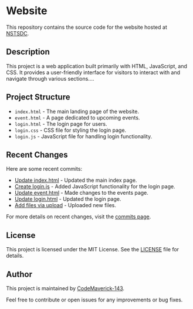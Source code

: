 # Website

This repository contains the source code for the website hosted at [NSTSDC](https://nstsdc.vercel.app).

## Description

This project is a web application built primarily with HTML, JavaScript, and CSS. It provides a user-friendly interface for visitors to interact with and navigate through various sections....

## Project Structure

- `index.html` - The main landing page of the website.
- `event.html` - A page dedicated to upcoming events.
- `login.html` - The login page for users.
- `login.css` - CSS file for styling the login page.
- `login.js` - JavaScript file for handling login functionality.

## Recent Changes

Here are some recent commits:
- [Update index.html](https://github.com/CodeMaverick-143/Website/commit/d25a9eaa1756330ea0b0d230fe671df6919fb620) - Updated the main index page.
- [Create login.js](https://github.com/CodeMaverick-143/Website/commit/5dd4a50fc5e11ad167e6cbab3977d1e8ab39e52e) - Added JavaScript functionality for the login page.
- [Update event.html](https://github.com/CodeMaverick-143/Website/commit/36ef762e628679d0a8d4adf1e7303a1aefe1c89b) - Made changes to the events page.
- [Update login.html](https://github.com/CodeMaverick-143/Website/commit/b153b2020caa1ebfa1b9f497afa2a23b221f1c39) - Updated the login page.
- [Add files via upload](https://github.com/CodeMaverick-143/Website/commit/cbdfcf8801698f95e6d5d9bea4dd65b9f83e2a21) - Uploaded new files.

For more details on recent changes, visit the [commits page](https://github.com/CodeMaverick-143/Website/commits?per_page=100).

## License

This project is licensed under the MIT License. See the [LICENSE](LICENSE) file for details.

## Author

This project is maintained by [CodeMaverick-143](https://github.com/CodeMaverick-143).

Feel free to contribute or open issues for any improvements or bug fixes.
